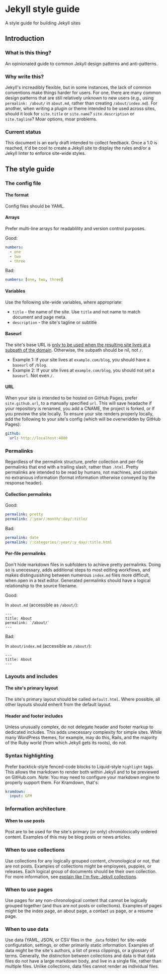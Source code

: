 # Jekyll style guide

A style guide for building Jekyll sites

## Introduction

### What is this thing?

An opinionated guide to common Jekyll design patterns and anti-patterns.

### Why write this?

Jekyll's increadibly flexible, but in some instances, the lack of common conventions make things harder for users. For one, there are many common design patterns that are still relatively unknown to new users (e.g., using `permalink: /about/` in `about.md`, rather than creating `/about/index.md`). For another, when writing a plugin or theme intended to be used across sites, should it look for `site.title` or `site.name`? `site.description` or `site.tagline`? Moar options, moar problems.

### Current status

This document is an early draft intended to collect feedback. Once a 1.0 is reached, it'd be cool to create a Jekyll site to display the rules and/or a Jekyll linter to enforce site-wide styles.

## The style guide

### The config file

#### The format

Config files should be YAML.

#### Arrays

Prefer multi-line arrays for readablility and version control purposes.

Good:

```yml
numbers:
  - one
  - two
  - three
```

Bad:

```yml
numbers: [one, two, three]
```

#### Variables

Use the following site-wide variables, where appropriate:

* `title` - the name of the site. Use `title` and not name to match document and page meta.
* `description` - the site's tagline or subtitle

#### Baseurl

The site's base URL is [only to be used when the resulting site lives at a subpath of the domain](https://byparker.com/blog/2014/clearing-up-confusion-around-baseurl/). Otherwise, the subpath should be nil, not `/`.

* Example 1: If your site lives at `example.com/blog`, you should have a `baseurl` of `/blog`.
* Example 2: If your site lives at `example.com/blog`, you should not set a `baseurl`. Not even `/`.

#### URL

When your site is intended to be hosted on GitHub Pages, prefer `site.github.url`, to a manually specified `url`. This will save headache if your repository is renamed, you add a CNAME, the project is forked, or if you preview the site locally. To ensure your site renders properly locally, add the following to your site's config (which will be overwridden by GitHub Pages):

```yml
github:
  url: http://localhost:4000
```

### Permalinks

Regardless of the permalink structure, prefer collection and per-file permalinks that end with a trailing slash, rather than `.html`. Pretty permalinks are intended to be read by humans, not machines, and contain no extranious information (format information otherwise conveyed by the response header).

#### Collection permalinks

Good:

```yml
permalink: pretty
permalink: /:year/:month/:day/:title/
```

Bad:

```yml
permalink: date
permalink: /:categories/:year/:y_day/:title.html
```

#### Per-file permalinks

Don't hide markdown files in subfolders to achieve pretty permalinks. Doing so is unecessary, adds additional steps to most editing workflows, and makes distingusishing between numerous `index.md` files more difficult, when open in a text editor. Generated permalinks should have a logical relationship to the source filename.

Good:

In `about.md` (accessible as `/about/`):

```
---
title: About
permalink: `/about/`
---
```

Bad:

In `about/index.md` (accessible as `/about/`):

```
---
title: About
---
```

### Layouts and includes

#### The site's primary layout

The site's primary layout should be called `default.html`. Where possible, all other layouts should enherit from the default layout.

#### Header and footer includes

Unless unusually complex, do not delegate header and footer markup to dedicated includes. This adds unecessary complexity for simple sites. While many WordPress themes, for example, may do this, Rails, and the majority of the Ruby world (from which Jekyll gets its roots), do not.

### Syntax highlighting

Prefer backtick-style fenced-code blocks to Liquid-style `highlight` tags. This allows the markdown to render both within Jekyll and to be previewed on GitHub.com. Note: You may need to configure your markdown engine to properly support them. For Kramdown, that's:

```yml
kramdown:
  input: GFM
```

### Information architecture

#### When to use posts

Post are to be used for the site's primary (or only) chronolocically ordered content. Examples of this may be blog posts or news articles.

### When to use collections

Use collections for any logically grouped content, chronological or not, that are not posts. Examples of collections might be employees, puppies, or releases. Each logical group of documents should be their own collection. For more information, see [explain like I'm five: Jekyll collections](http://ben.balter.com/2015/02/20/jekyll-collections/).

### When to use pages

Use pages for any non-chronological content that cannot be logically grouped together (and thus are not posts or collections). Examples of pages might be the index page, an about page, a contact us page, or a resume page.

### When to use data

Use data (YAML, JSON, or CSV files in the `_data` folder) for site-wide configuration, settings, or other primarily static information. Examples of data might be the site's authors, a list of press clippings, or a glossary of terms. Generally, the distinction between collections and data is that data files do not have a large markdown body, and live in a single file, rather than multiple files. Unlike collections, data files cannot render as individual files.
